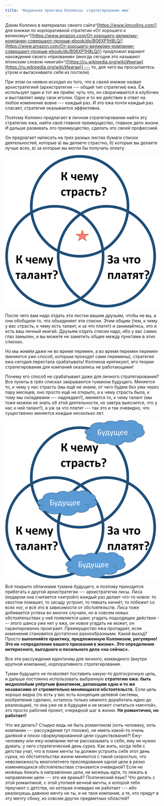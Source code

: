 ```yaml
---
title: 'Неудачная практика Коллинза: стратегирование ежа'
---
```


Джим Коллинз в материалах своего
сайта^[<https://www.jimcollins.com/>] для
книжки по корпоративной стратегии «От хорошего к
великому»^[[https://www.amazon.com/От-хорошего-великому-компании-совершают-прорыв-ebook/dp/B06XP1H8LQ/](https://www.amazon.com/От-хорошего-великому-компании-совершают-прорыв-ebook/dp/B06XP1H8LQ/)]
предложил вариант нахождения своего «призвания» (иногда сегодня это
называют японским словом
«икигай»^[[https://ru.wikipedia.org/wiki/Икигаи](https://ru.wikipedia.org/wiki/Икигаи)] ---
то, для чего вы просыпаетесь утром и вытаскиваете себя из постели).

При этом он неявно исходил из того, что в своей книжке назвал
архистратегией (архистратегия --- общий тип стратегии) ежа. Ёж
использует один и тот же приём: чуть что, он сворачивается в клубочек и
выставляет миру свои иголки. Одно и то же действие в ответ на любое
изменение вовне --- каждый раз. И это ежа почти каждый раз спасает,
стратегия оказывается эффективна.

Поэтому Коллинз предлагает в личном стратегировании найти эту стратегию
ежа, найти своё главное преимущество, главное дело жизни. И дальше
развивать это преимущество, сделать это своей профессией.

Он предлагает написать на трех разных листах бумаги списки
деятельностей, которые а) вы делаете страстно, б) которые вы делаете
лучше всех, в) за которые вы могли бы получать оплату.


![](06-unsuccessful-practice-of-collins-hedgehog-strategy-73.png)


После чего вам надо отдать эти листки вашим друзьям, чтобы не вы, а они
обобщили то, что объединяет эти списки. Этим общим (тем, к чему у вас
страсть, к чему есть талант, и за что платят) и занимайтесь, это и есть
ваш личный икигай. Друзьям отдать списки надо, ибо у вас самих глаз
замылен, и вы можете не заметить общее между пунктами в этих списках.

Но мы живём даже не во время перемен, а во время перемен перемен
(меняется уже способ, которым проходят сами перемены), стратегия ежа
сегодня перестала срабатывать! Коллинза критикуют, его теории
стратегирования для компаний оказались не работающими!

Почему его способ не срабатывает даже для личного стратегирования? Все
пункты в трёх списках закрываются туманом будущего. Меняется то, к чему
у нас страсть (мы ещё не знаем, от чего будем без ума через пару
месяцев, оно просто ещё не открыто, а к чему страсть была, к тому мы
охладеваем --- надоедает!), меняется то, к чему талант (мы тоже можем не
знать об этой деятельности, но завтра выяснится, что у нас к ней
талант!), а уж за что платят --- так это и так очевидно, что существенно
меняется каждые несколько лет.


![](06-unsuccessful-practice-of-collins-hedgehog-strategy-74.png)


Всё покрыто облачками тумана будущего, и поэтому приходится прибегать к
другой архистратегии --- архистратегии лисы. Лиса (недаром она считается
«хитрой») каждый раз делает что-то новое: то хвостом помашет, то засаду
устроит, то тявкать начнёт, то побежит со всех ног, и всё это в
зависимости от обстоятельств. Лиса тоже добивается успеха во многих
случаях, но в совсем новых обстоятельствах у неё появляется шанс угадать
подходящее действие --- этого шанса уже нет у ежа, он новое угадать не
может, он гарантированно проиграет. Преимущество ежа пропадает, если
изменения становятся достаточно разнообразными. Какой выход? Просто
**выполняйте практику, предложенную Коллинзом, регулярно! Это не
«определение вашего призвания в жизни». Это определение интересного,
выгодного и посильного дела «на сейчас».**

Все эти рассуждения идентичны для личного, командного (внутри крупной
компании), корпоративного стратегирования.

Туман будущего не позволяет поставить какую-то долгосрочную цель, и
дальше постоянно использовать выбранную **стратегию ежа: быть меднолобым
упёртым фанатиком, делающим одно и то же независимо от стремительно
меняющихся обстоятельств.** Если цель хорошо видна (то есть у вас есть
концепция целевой системы, изобретение сделано, осталось только немного
доработать идею до реализации), то она уже не в будущем и не может
считаться «мечтой», это просто рабочий проект, очередной шаг в жизни.
**Не романтично, но работает!**

Что же делать? Стыдно ведь не быть романтиком (хоть человеку, хоть
компании --- рассуждения тут похожи), не иметь какой-то очень далёкой и
плохо сформулированной цели существования?! Ежу-человеку или
ежу-компании легче рассказывать о себе, ему не нужно думать: у него
стратегический день сурка. Как жить, когда тебя с детства учат, что в
плане мечты ты должен устроить себе этот день сурка, но обстоятельства
жизни меняются с такой скоростью, что невозможность многолетнего
преследования одной цели в резко изменяющихся обстоятельствах становится
очевидной? Если не можешь бежать в направлении цели, не можешь идти, то
лежать в направлении цели --- это же враньё? Поэтический язык? Что
делать с этой романтикой, с этой утопией вечной мечты, к которой тебя
приучают с детства, но которая очевидно не работает --- ибо реализуешь
давнюю мечту не ты, и не твоя компания, а те, кто придут в эту мечту
сбоку, из совсем других предметных областей?
